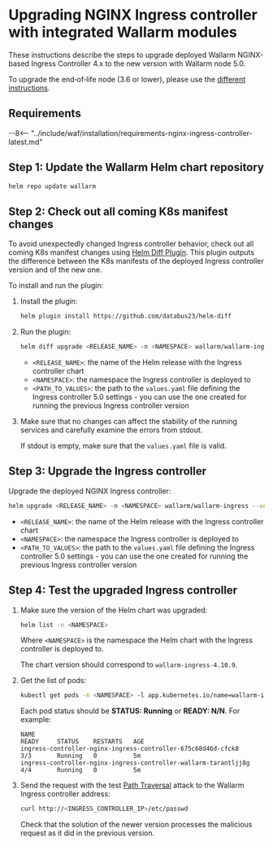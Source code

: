 [nginx-process-time-limit-docs]:    ../admin-en/configure-parameters-en.md#wallarm_process_time_limit
[nginx-process-time-limit-block-docs]:  ../admin-en/configure-parameters-en.md#wallarm_process_time_limit_block
[overlimit-res-rule-docs]:           ../user-guides/rules/configure-overlimit-res-detection.md
[graylist-docs]:                     ../user-guides/ip-lists/overview.md
[ip-list-docs]:                     ../user-guides/ip-lists/overview.md
[waf-mode-instr]:                   ../admin-en/configure-wallarm-mode.md
[ip-lists-docs]:                    ../user-guides/ip-lists/overview.md
[api-spec-enforcement-docs]:        ../api-specification-enforcement/overview.md

# Upgrading NGINX Ingress controller with integrated Wallarm modules

These instructions describe the steps to upgrade deployed Wallarm NGINX-based Ingress Controller 4.x to the new version with Wallarm node 5.0.

To upgrade the end‑of‑life node (3.6 or lower), please use the [different instructions](older-versions/ingress-controller.md).

## Requirements

--8<-- "../include/waf/installation/requirements-nginx-ingress-controller-latest.md"

## Step 1: Update the Wallarm Helm chart repository

```bash
helm repo update wallarm
```

## Step 2: Check out all coming K8s manifest changes

To avoid unexpectedly changed Ingress controller behavior, check out all coming K8s manifest changes using [Helm Diff Plugin](https://github.com/databus23/helm-diff). This plugin outputs the difference between the K8s manifests of the deployed Ingress controller version and of the new one.

To install and run the plugin:

1. Install the plugin:

    ```bash
    helm plugin install https://github.com/databus23/helm-diff
    ```
2. Run the plugin:

    ```bash
    helm diff upgrade <RELEASE_NAME> -n <NAMESPACE> wallarm/wallarm-ingress --version 4.10.9 -f <PATH_TO_VALUES>
    ```

    * `<RELEASE_NAME>`: the name of the Helm release with the Ingress controller chart
    * `<NAMESPACE>`: the namespace the Ingress controller is deployed to
    * `<PATH_TO_VALUES>`: the path to the `values.yaml` file defining the Ingress controller 5.0 settings - you can use the one created for running the previous Ingress controller version
3. Make sure that no changes can affect the stability of the running services and carefully examine the errors from stdout.

    If stdout is empty, make sure that the `values.yaml` file is valid.

## Step 3: Upgrade the Ingress controller

Upgrade the deployed NGINX Ingress controller:

``` bash
helm upgrade <RELEASE_NAME> -n <NAMESPACE> wallarm/wallarm-ingress --version 4.10.9 -f <PATH_TO_VALUES>
```

* `<RELEASE_NAME>`: the name of the Helm release with the Ingress controller chart
* `<NAMESPACE>`: the namespace the Ingress controller is deployed to
* `<PATH_TO_VALUES>`: the path to the `values.yaml` file defining the Ingress controller 5.0 settings - you can use the one created for running the previous Ingress controller version

## Step 4: Test the upgraded Ingress controller

1. Make sure the version of the Helm chart was upgraded:

    ```bash
    helm list -n <NAMESPACE>
    ```

    Where `<NAMESPACE>` is the namespace the Helm chart with the Ingress controller is deployed to.

    The chart version should correspond to `wallarm-ingress-4.10.9`.
1. Get the list of pods:
    
    ``` bash
    kubectl get pods -n <NAMESPACE> -l app.kubernetes.io/name=wallarm-ingress
    ```

    Each pod status should be **STATUS: Running** or **READY: N/N**. For example:

    ```
    NAME                                                              READY     STATUS    RESTARTS   AGE
    ingress-controller-nginx-ingress-controller-675c68d46d-cfck8      3/3       Running   0          5m
    ingress-controller-nginx-ingress-controller-wallarm-tarantljj8g   4/4       Running   0          5m
    ```

1. Send the request with the test [Path Traversal](../attacks-vulns-list.md#path-traversal) attack to the Wallarm Ingress controller address:

    ```bash
    curl http://<INGRESS_CONTROLLER_IP>/etc/passwd
    ```

    Check that the solution of the newer version processes the malicious request as it did in the previous version.
